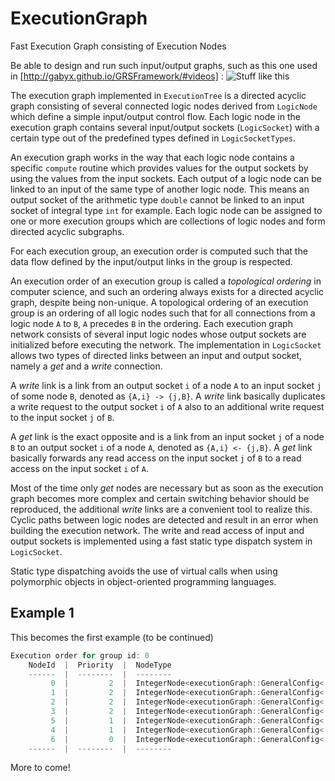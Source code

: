 # ExecutionGraph
Fast Execution Graph consisting of Execution Nodes


Be able to design and run such input/output graphs, such as this one used in [http://gabyx.github.io/GRSFramework/#videos] :
![Stuff like this](https://cdn.rawgit.com/gabyx/GRSFramework/b1414aa0/simulations/examples/jobs/simulationStudies/avalanche1M-Tree-SimStudy/analyzeStartJob/analyzerLogic/FindStart.svg)

The execution graph implemented in `ExecutionTree` is a directed acyclic graph consisting of several connected logic nodes derived from `LogicNode` which define a simple input/output control flow.
Each logic node in the execution graph contains several input/output sockets (`LogicSocket`) with a certain type out of the predefined types defined in `LogicSocketTypes`. 

An execution graph works in the way that each logic node contains a specific `compute` routine which provides values for the output sockets by using the values from the input sockets. 
Each output of a logic node can be linked to an input of the same type of another logic node. This means an output socket of the arithmetic type `double` cannot be linked to an input socket of integral type `int` for example. 
Each logic node can be assigned to one or more execution groups which are collections of logic nodes and form directed acyclic subgraphs. 

For each execution group, an execution order is computed such that the data flow defined by the input/output links in the group is respected.

An execution order of an execution group is called a *topological ordering* in computer science, and such an ordering always exists for a directed acyclic graph, despite being non-unique. A topological ordering of an execution group is an ordering of all logic nodes such that for all connections from a logic node `A` to `B`, `A` precedes `B` in the ordering. Each execution graph network consists of several input logic nodes whose output sockets are initialized before executing the network. 
The implementation in `LogicSocket` allows two types of directed links between an input and output socket, namely a *get* and a *write* connection. 

A *write* link is a link from an output socket `i` of a node `A` to an input socket `j` of some node `B`, denoted as `{A,i} -> {j,B}`.
A *write* link basically duplicates a write request to the output socket `i` of `A` also to an additional write request to the input socket `j` of `B`.

A *get* link is the exact opposite and is a link from an input socket `j` of a node `B` to an output socket `i` of a node `A`, denoted as 
`{A,i} <- {j,B}`. 
A *get* link basically forwards any read access on the input socket `j` of `B` to a read access on the input socket `i` of `A`.

Most of the time only *get* nodes are necessary but as soon as the execution graph becomes more complex and certain switching behavior should be reproduced, the additional *write* links are a convenient tool to realize this. 
Cyclic paths between logic nodes are detected and result in an error when building the execution network.
The write and read access of input and output sockets is implemented using a fast static type dispatch system in `LogicSocket`.

Static type dispatching avoids the use of virtual calls when using polymorphic objects in object-oriented programming languages.

## Example 1
This becomes the first example (to be continued)
```c++
Execution order for group id: 0
    NodeId  |  Priority  |  NodeType            
    ------  |  --------  |  --------            
         0  |         2  |  IntegerNode<executionGraph::GeneralConfig<...> >*
         1  |         2  |  IntegerNode<executionGraph::GeneralConfig<...> >*
         2  |         2  |  IntegerNode<executionGraph::GeneralConfig<...> >*
         3  |         2  |  IntegerNode<executionGraph::GeneralConfig<...> >*
         5  |         1  |  IntegerNode<executionGraph::GeneralConfig<...> >*
         4  |         1  |  IntegerNode<executionGraph::GeneralConfig<...> >*
         6  |         0  |  IntegerNode<executionGraph::GeneralConfig<...> >*
    ------  |  --------  |  --------  
```

More to come!
